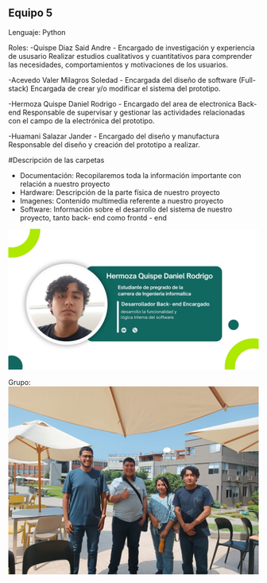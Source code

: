 ## Equipo 5
Lenguaje: Python 

Roles:
-Quispe Diaz Said Andre - Encargado de investigación y experiencia de ususario
Realizar estudios cualitativos y cuantitativos para comprender las necesidades, comportamientos y motivaciones de los usuarios.

-Acevedo Valer Milagros Soledad - Encargada del diseño de software (Full-stack)
Encargada de crear y/o modificar el sistema del prototipo.

-Hermoza Quispe Daniel Rodrigo - Encargado del area de electronica Back- end
Responsable de supervisar y gestionar las actividades relacionadas con el campo de la electrónica del prototipo.

-Huamani Salazar Jander - Encargado del diseño y manufactura
Responsable del diseño y creación del prototipo a realizar.

#Descripción de las carpetas
- Documentación: Recopilaremos toda la información importante con relación a nuestro proyecto
- Hardware: Descripción de la parte física de nuestro proyecto
- Imagenes: Contenido multimedia referente a nuestro proyecto
- Software: Información sobre el desarrollo del sistema de nuestro proyecto, tanto back- end como frontd - end


![Descripción de la imagen](https://github.com/Dooncito/fundamentos-de-dise-o/blob/0dd945176e1d28cc54fcccfb2de06847f1ee8314/Imagenes/Nombre.jpg)


Grupo:
![Descripción de la imagen](https://github.com/Dooncito/fundamentos-de-dise-o/blob/0dd945176e1d28cc54fcccfb2de06847f1ee8314/Imagenes/Image_2024.jpeg)


